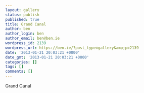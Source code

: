 ```yaml
---
layout: gallery
status: publish
published: true
title: Grand Canal
author: ben
author_login: ben
author_email: ben@ben.ie
wordpress_id: 2139
wordpress_url: https://ben.ie/?post_type=gallery&amp;p=2139
date: '2013-01-21 20:03:21 +0000'
date_gmt: '2013-01-21 20:03:21 +0000'
categories: []
tags: []
comments: []
---
```

<p>Grand Canal</p>
